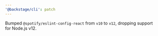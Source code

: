 ```yaml
---
'@backstage/cli': patch
---
```


Bumped `@spotify/eslint-config-react` from `v10` to `v12`, dropping support for Node.js v12.
